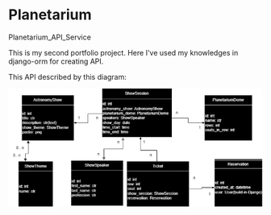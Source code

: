 # Planetarium
Planetarium_API_Service

This is my second portfolio project. Here I've used my knowledges in django-orm for creating API. 

This API described by this diagram:

![System Architecture](doc/diagram_2.drawio.png)
